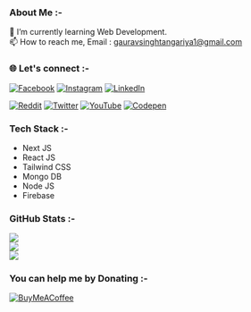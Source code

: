 ### About Me :-
🌱 I’m currently learning Web Development.<br>📫 How to reach me, Email : gauravsinghtangariya1@gmail.com


### 🌐 Let's connect :-
[![Facebook](https://img.shields.io/badge/Facebook-%231877F2.svg?logo=Facebook&logoColor=white)](https://facebook.com/gauravsinghtangariya1)
[![Instagram](https://img.shields.io/badge/Instagram-%23E4405F.svg?logo=Instagram&logoColor=white)](https://instagram.com/gauravsinghtangariya)
[![LinkedIn](https://img.shields.io/badge/LinkedIn-%230077B5.svg?logo=linkedin&logoColor=white)](https://linkedin.com/in/gauravsinghtangariya)


[![Reddit](https://img.shields.io/badge/Reddit-%23FF4500.svg?logo=Reddit&logoColor=white)](https://reddit.com/user/GauravST)
[![Twitter](https://img.shields.io/badge/Twitter-%231DA1F2.svg?logo=Twitter&logoColor=white)](https://twitter.com/gauravst04)
[![YouTube](https://img.shields.io/badge/YouTube-%23FF0000.svg?logo=YouTube&logoColor=white)](https://youtube.com/@gauravsinghtangariya)
[![Codepen](https://img.shields.io/badge/Codepen-%23FF0000.svg?logo=Codepen&logoColor=white)](https://codepen.io/gauravsinghtangariya) 


### Tech Stack :-
* Next JS
* React JS
* Tailwind CSS
* Mongo DB
* Node JS
* Firebase


### GitHub Stats :-

![](https://github-readme-stats.vercel.app/api?username=Gauravst&theme=default&hide_border=false&include_all_commits=false&count_private=false)<br/>
![](https://github-readme-streak-stats.herokuapp.com/?user=Gauravst&theme=default&hide_border=false)<br/>
![](https://github-readme-stats.vercel.app/api/top-langs/?username=Gauravst&theme=default&hide_border=false&include_all_commits=false&count_private=false&layout=compact)


### You can help me by Donating :-
  [![BuyMeACoffee](https://img.shields.io/badge/Buy%20Me%20a%20Coffee-ffdd00?style=for-the-badge&logo=buy-me-a-coffee&logoColor=black)](https://buymeacoffee.com/Gauravst04) 

  
